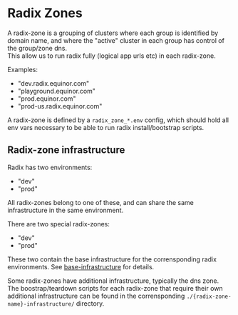 # Radix Zones

A radix-zone is a grouping of clusters where each group is identified by domain name, and where the "active" cluster in each group has control of the group/zone dns.   
This allow us to run radix fully (logical app urls etc) in each radix-zone.

Examples:
- "dev.radix.equinor.com"
- "playground.equinor.com"
- "prod.equinor.com"
- "prod-us.radix.equinor.com"

A radix-zone is defined by a `radix_zone_*.env` config, which should hold all env vars necessary to be able to run radix install/bootstrap scripts.  


## Radix-zone infrastructure

Radix has two environments:
- "dev"
- "prod"

All radix-zones belong to one of these, and can share the same infrastructure in the same environment.  

There are two special radix-zones:
- "dev"
- "prod"  

These two contain the base infrastructure for the corrensponding radix environments. See [base-infrastructure](./base-infrastructure/README.md) for details.

Some radix-zones have additional infrastructure, typically the dns zone.  
The boostrap/teardown scripts for each radix-zone that require their own additional infrastructure can be found in the corrensponding `./{radix-zone-name}-infrastructure/` directory.


